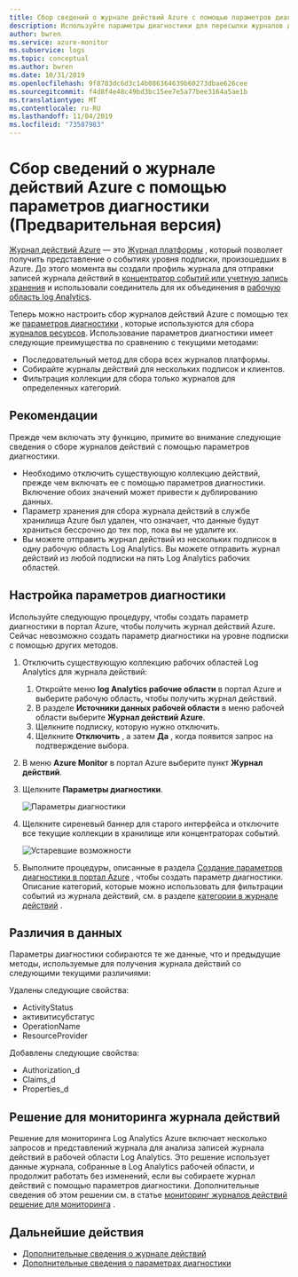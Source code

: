 ```yaml
---
title: Сбор сведений о журнале действий Azure с помощью параметров диагностики (Предварительная версия) — Azure Monitor | Документация Майкрософт
description: Используйте параметры диагностики для пересылки журналов действий Azure в Azure Monitor журналы, службу хранилища Azure или концентраторы событий Azure.
author: bwren
ms.service: azure-monitor
ms.subservice: logs
ms.topic: conceptual
ms.author: bwren
ms.date: 10/31/2019
ms.openlocfilehash: 9f8783dc6d3c14b086364639b60273dbae626cee
ms.sourcegitcommit: f4d8f4e48c49bd3bc15ee7e5a77bee3164a5ae1b
ms.translationtype: MT
ms.contentlocale: ru-RU
ms.lasthandoff: 11/04/2019
ms.locfileid: "73587983"
---
```

# <a name="collect-azure-activity-log-with-diagnostic-settings-preview"></a>Сбор сведений о журнале действий Azure с помощью параметров диагностики (Предварительная версия)
[Журнал действий Azure](activity-logs-overview.md) — это [Журнал платформы](platform-logs-overview.md) , который позволяет получить представление о событиях уровня подписки, произошедших в Azure. До этого момента вы создали профиль журнала для отправки записей журнала действий в [концентратор событий или учетную запись хранения](activity-log-export.md) и использовали соединитель для их объединения в [рабочую область log Analytics](activity-log-collect.md).

Теперь можно настроить сбор журналов действий Azure с помощью тех же [параметров диагностики](diagnostic-settings.md) , которые используются для сбора [журналов ресурсов](resource-logs-overview.md). Использование параметров диагностики имеет следующие преимущества по сравнению с текущими методами:

- Последовательный метод для сбора всех журналов платформы.
- Собирайте журналы действий для нескольких подписок и клиентов.
- Фильтрация коллекции для сбора только журналов для определенных категорий.

## <a name="considerations"></a>Рекомендации
Прежде чем включать эту функцию, примите во внимание следующие сведения о сборе журналов действий с помощью параметров диагностики.

- Необходимо отключить существующую коллекцию действий, прежде чем включать ее с помощью параметров диагностики. Включение обоих значений может привести к дублированию данных.
- Параметр хранения для сбора журнала действий в службе хранилища Azure был удален, что означает, что данные будут храниться бессрочно до тех пор, пока вы не удалите их.
- Вы можете отправить журнал действий из нескольких подписок в одну рабочую область Log Analytics. Вы можете отправить журнал действий из любой подписки на пять Log Analytics рабочих областей.

## <a name="configure-diagnostic-settings"></a>Настройка параметров диагностики
Используйте следующую процедуру, чтобы создать параметр диагностики в портал Azure, чтобы получить журнал действий Azure. Сейчас невозможно создать параметр диагностики на уровне подписки с помощью других методов.

1. Отключить существующую коллекцию рабочих областей Log Analytics для журнала действий:
   1. Откройте меню **log Analytics рабочие области** в портал Azure и выберите рабочую область, чтобы получить журнал действий.
   2. В разделе **Источники данных рабочей области** в меню рабочей области выберите **Журнал действий Azure**.
   3. Щелкните подписку, которую нужно отключить.
   4. Щелкните **Отключить** , а затем **Да** , когда появится запрос на подтверждение выбора.
2. В меню **Azure Monitor** в портал Azure выберите пункт **Журнал действий**.
3. Щелкните **Параметры диагностики**.
   
   ![Параметры диагностики](media/diagnostic-settings-subscription/diagnostic-settings.png)
   
4. Щелкните сиреневый баннер для старого интерфейса и отключите все текущие коллекции в хранилище или концентраторах событий. 

    ![Устаревшие возможности](media/diagnostic-settings-subscription/legacy-experience.png)

5. Выполните процедуры, описанные в раздела [Создание параметров диагностики в портал Azure](diagnostic-settings.md#create-diagnostic-settings-in-azure-portal) , чтобы создать параметр диагностики. Описание категорий, которые можно использовать для фильтрации событий из журнала действий, см. в разделе [категории в журнале действий](activity-logs-overview.md#categories-in-the-activity-log) . 


## <a name="differences-in-data"></a>Различия в данных
Параметры диагностики собираются те же данные, что и предыдущие методы, используемые для получения журнала действий со следующими текущими различиями:

Удалены следующие свойства:

- ActivityStatus
- активитисубстатус
- OperationName
- ResourceProvider 

Добавлены следующие свойства:

- Authorization_d
- Claims_d
- Properties_d

## <a name="activity-log-monitoring-solution"></a>Решение для мониторинга журнала действий
Решение для мониторинга Log Analytics Azure включает несколько запросов и представлений журнала для анализа записей журнала действий в рабочей области Log Analytics. Это решение использует данные журнала, собранные в Log Analytics рабочей области, и продолжит работать без изменений, если вы собираете журнал действий с помощью параметров диагностики. Дополнительные сведения об этом решении см. в статье [мониторинг журналов действий решение для мониторинга](activity-log-collect.md#activity-logs-analytics-monitoring-solution) .

## <a name="next-steps"></a>Дальнейшие действия

* [Дополнительные сведения о журнале действий](../../azure-resource-manager/resource-group-audit.md)
* [Дополнительные сведения о параметрах диагностики](diagnostic-settings.md)
